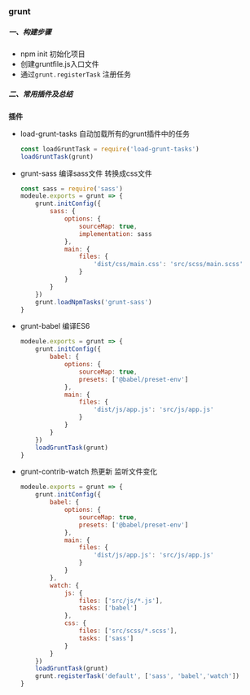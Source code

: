 ### grunt
##### 一、构建步骤
- npm init 初始化项目
- 创建gruntfile.js入口文件
- 通过`grunt.registerTask` 注册任务 
##### 二、常用插件及总结

**插件**

- load-grunt-tasks 自动加载所有的grunt插件中的任务

  ```javascript
  const loadGruntTask = require('load-grunt-tasks')
  loadGruntTask(grunt)
  ```

- grunt-sass 编译sass文件 转换成css文件

  ```javascript
  const sass = require('sass')
  modeule.exports = grunt => {
      grunt.initConfig({
          sass: {
              options: {
                  sourceMap: true,
                  implementation: sass
              },
              main: {
                  files: {
                      'dist/css/main.css': 'src/scss/main.scss'
                  }
              }
          }
      })
      grunt.loadNpmTasks('grunt-sass')
  }
  ```

- grunt-babel 编译ES6

  ```javascript
  modeule.exports = grunt => {
      grunt.initConfig({
          babel: {
              options: {
                  sourceMap: true,
                  presets: ['@babel/preset-env']
              },
              main: {
                  files: {
                      'dist/js/app.js': 'src/js/app.js'
                  }
              }
          }
      })
      loadGruntTask(grunt)
  }
  ```

- grunt-contrib-watch 热更新 监听文件变化

  ```javascript
  modeule.exports = grunt => {
      grunt.initConfig({
          babel: {
              options: {
                  sourceMap: true,
                  presets: ['@babel/preset-env']
              },
              main: {
                  files: {
                      'dist/js/app.js': 'src/js/app.js'
                  }
              }
          },
          watch: {
              js: {
                  files: ['src/js/*.js'],
                  tasks: ['babel']
              },
              css: {
                  files: ['src/scss/*.scss'],
                  tasks: ['sass']
              }
          }
      })
      loadGruntTask(grunt)
      grunt.registerTask('default', ['sass', 'babel','watch'])
  }
  ```

  